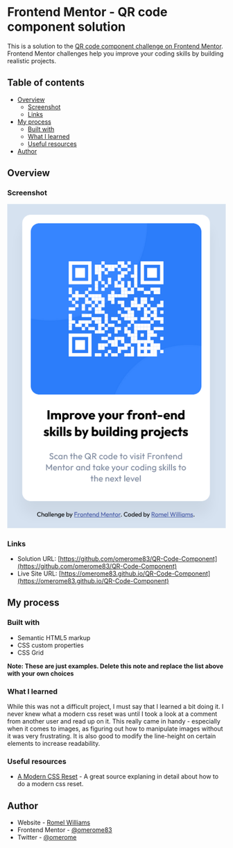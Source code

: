 # Frontend Mentor - QR code component solution

This is a solution to the [QR code component challenge on Frontend Mentor](https://www.frontendmentor.io/challenges/qr-code-component-iux_sIO_H). Frontend Mentor challenges help you improve your coding skills by building realistic projects.

## Table of contents

- [Overview](#overview)
  - [Screenshot](#screenshot)
  - [Links](#links)
- [My process](#my-process)
  - [Built with](#built-with)
  - [What I learned](#what-i-learned)
  - [Useful resources](#useful-resources)
- [Author](#author)

## Overview

### Screenshot

![](./screenshot.png)

### Links

- Solution URL: [https://github.com/omerome83/QR-Code-Component](https://github.com/omerome83/QR-Code-Component)
- Live Site URL: [https://omerome83.github.io/QR-Code-Component](https://omerome83.github.io/QR-Code-Component)

## My process

### Built with

- Semantic HTML5 markup
- CSS custom properties
- CSS Grid

**Note: These are just examples. Delete this note and replace the list above with your own choices**

### What I learned

While this was not a difficult project, I must say that I learned a bit doing it. I never knew what a modern css reset was until I took a look at a comment from another user and read up on it. This really came in handy - especially when it comes to images, as figuring out how to manipulate images without it was very frustrating. It is also good to modify the line-height on certain elements to increase readability.

### Useful resources

- [A Modern CSS Reset](https://piccalil.li/blog/a-modern-css-reset/) - A great source explaning in detail about how to do a modern css reset.

## Author

- Website - [Romel Williams](https://github.com/omerome83)
- Frontend Mentor - [@omerome83](https://www.frontendmentor.io/profile/omerome83)
- Twitter - [@omerome](https://www.twitter.com/omerome)
